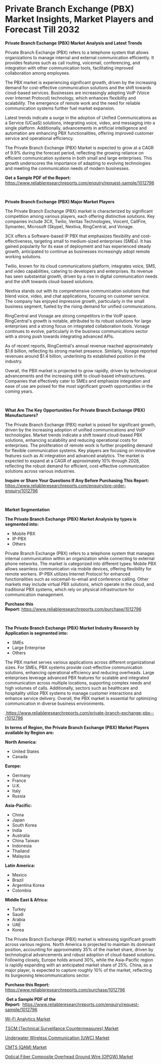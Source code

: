 <p><h1>Private Branch Exchange (PBX) Market Insights, Market Players and Forecast Till 2032</h1></p><p><strong>Private Branch Exchange (PBX) Market Analysis and Latest Trends</strong></p>
<p><p>Private Branch Exchange (PBX) refers to a telephone system that allows organizations to manage internal and external communication efficiently. It provides features such as call routing, voicemail, conferencing, and integration with other communication tools, facilitating improved collaboration among employees. </p><p>The PBX market is experiencing significant growth, driven by the increasing demand for cost-effective communication solutions and the shift towards cloud-based services. Businesses are increasingly adopting VoIP (Voice over Internet Protocol) technology, which enhances flexibility and scalability. The emergence of remote work and the need for reliable communication systems further fuel market expansion.</p><p>Latest trends indicate a surge in the adoption of Unified Communications as a Service (UCaaS) solutions, integrating voice, video, and messaging into a single platform. Additionally, advancements in artificial intelligence and automation are enhancing PBX functionalities, offering improved customer service and operational efficiency. </p><p>The Private Branch Exchange (PBX) Market is expected to grow at a CAGR of 9.9% during the forecast period, reflecting the growing reliance on efficient communication systems in both small and large enterprises. This growth underscores the importance of adapting to evolving technologies and meeting the communication needs of modern businesses.</p></p>
<p><strong>Get a Sample PDF of the Report:&nbsp;</strong> <a href="https://www.reliableresearchreports.com/enquiry/request-sample/1012796?utm_campaign=37&utm_medium=2&utm_source=Github&utm_content=ia&utm_term=15022025&utm_id=private-branch-exchange-pbx">https://www.reliableresearchreports.com/enquiry/request-sample/1012796</a></p>
<p>&nbsp;</p>
<p><strong>Private Branch Exchange (PBX) Major Market Players</strong></p>
<p><p>The Private Branch Exchange (PBX) market is characterized by significant competition among various players, each offering distinctive solutions. Key companies include 3CX, Twilio, Veritas Technologies, Voicent, CallFire, Symantec, Microsoft (Skype), Nextiva, RingCentral, and Vonage.</p><p>3CX offers a Software-based IP PBX that emphasizes flexibility and cost-effectiveness, targeting small to medium-sized enterprises (SMEs). It has gained popularity for its ease of deployment and has experienced steady growth, anticipated to continue as businesses increasingly adopt remote working solutions.</p><p>Twilio, known for its cloud communications platform, integrates voice, SMS, and video capabilities, catering to developers and enterprises. Its revenue has seen substantial growth, driven by a rise in digital communication needs and the shift towards cloud-based solutions.</p><p>Nextiva stands out with its comprehensive communication solutions that blend voice, video, and chat applications, focusing on customer service. The company has enjoyed impressive growth, particularly in the small business segment, fueled by the rising demand for unified communications.</p><p>RingCentral and Vonage are strong competitors in the VoIP space. RingCentral's growth is notable, attributed to its robust solutions for large enterprises and a strong focus on integrated collaboration tools. Vonage continues to evolve, particularly in the business communications sector with a strong push towards integrating advanced APIs.</p><p>As of recent reports, RingCentral's annual revenue reached approximately $1.6 billion, reflecting its strong market presence. Similarly, Vonage reported revenues around $1.4 billion, underlining its established position in the industry.</p><p>Overall, the PBX market is projected to grow rapidly, driven by technological advancements and the increasing shift to cloud-based infrastructures. Companies that effectively cater to SMEs and emphasize integration and ease of use are poised for the most significant growth opportunities in the coming years.</p></p>
<p>&nbsp;</p>
<p><strong>What Are The Key Opportunities For Private Branch Exchange (PBX) Manufacturers?</strong></p>
<p><p>The Private Branch Exchange (PBX) market is poised for significant growth, driven by the increasing adoption of unified communications and VoIP technologies. Market trends indicate a shift toward cloud-based PBX solutions, enhancing scalability and reducing operational costs for enterprises. The proliferation of remote work is further propelling demand for flexible communication systems. Key players are focusing on innovative features such as AI integration and advanced analytics. The market is expected to expand at a CAGR of approximately 10% through 2028, reflecting the robust demand for efficient, cost-effective communication solutions across various industries.</p></p>
<p><strong>Inquire or Share Your Questions If Any Before Purchasing This Report:</strong> <a href="https://www.reliableresearchreports.com/enquiry/pre-order-enquiry/1012796?utm_campaign=37&utm_medium=2&utm_source=Github&utm_content=ia&utm_term=15022025&utm_id=private-branch-exchange-pbx">https://www.reliableresearchreports.com/enquiry/pre-order-enquiry/1012796</a></p>
<p>&nbsp;</p>
<p><strong>Market Segmentation</strong></p>
<p><strong>The Private Branch Exchange (PBX) Market Analysis by types is segmented into:</strong></p>
<p><ul><li>Mobile PBX</li><li>IP-PBX</li><li>Others</li></ul></p>
<p><p>Private Branch Exchange (PBX) refers to a telephone system that manages internal communication within an organization while connecting to external phone networks. The market is categorized into different types: Mobile PBX allows seamless communication via mobile devices, offering flexibility for remote workers. IP-PBX utilizes Internet Protocol for enhanced functionalities such as voicemail-to-email and conference calling. Other markets may include virtual PBX solutions, which operate in the cloud, and traditional PBX systems, which rely on physical infrastructure for communication management.</p></p>
<p><strong>Purchase this Report:&nbsp;</strong><a href="https://www.reliableresearchreports.com/purchase/1012796?utm_campaign=37&utm_medium=2&utm_source=Github&utm_content=ia&utm_term=15022025&utm_id=private-branch-exchange-pbx">https://www.reliableresearchreports.com/purchase/1012796</a></p>
<p>&nbsp;</p>
<p><strong>The Private Branch Exchange (PBX) Market Industry Research by Application is segmented into:</strong></p>
<p><ul><li>SMEs</li><li>Large Enterprise</li><li>Others</li></ul></p>
<p><p>The PBX market serves various applications across different organizational sizes. For SMEs, PBX systems provide cost-effective communication solutions, enhancing operational efficiency and reducing overheads. Large enterprises leverage advanced PBX features for scalable and integrated communication across multiple locations, supporting complex needs and high volumes of calls. Additionally, sectors such as healthcare and hospitality utilize PBX systems to manage customer interactions and enhance service delivery. Overall, the PBX market is essential for optimizing communication in diverse business environments.</p></p>
<p><a href="https://www.reliableresearchreports.com/private-branch-exchange-pbx--r1012796?utm_campaign=37&utm_medium=2&utm_source=Github&utm_content=ia&utm_term=15022025&utm_id=private-branch-exchange-pbx">&nbsp;https://www.reliableresearchreports.com/private-branch-exchange-pbx--r1012796</a></p>
<p><strong>In terms of Region, the Private Branch Exchange (PBX) Market Players available by Region are:</strong></p>
<p>
    <p> <strong> North America: </strong>
        <ul>
            <li>United States</li>
            <li>Canada</li>
        </ul>
        </p> 
    <p> <strong> Europe: </strong>
        <ul>
            <li>Germany</li>
            <li>France</li>
            <li>U.K.</li>
            <li>Italy</li>
            <li>Russia</li>
        </ul>
        </p> 
    <p> <strong> Asia-Pacific: </strong>
        <ul>
            <li>China</li>
            <li>Japan</li>
            <li>South Korea</li>
            <li>India</li>
            <li>Australia</li>
            <li>China Taiwan</li>
            <li>Indonesia</li>
            <li>Thailand</li>
            <li>Malaysia</li>
        </ul>
        </p> 
    <p> <strong> Latin America: </strong>
        <ul>
            <li>Mexico</li>
            <li>Brazil</li>
            <li>Argentina Korea</li>
            <li>Colombia</li>
        </ul>
        </p> 
    <p> <strong> Middle East & Africa: </strong>
        <ul>
            <li>Turkey</li>
            <li>Saudi</li>
            <li>Arabia</li>
            <li>UAE</li>
            <li>Korea</li>
        </ul>
    </p>
    </p>
<p><p>The Private Branch Exchange (PBX) market is witnessing significant growth across various regions. North America is projected to maintain its dominant position, accounting for approximately 35% of the market share, driven by technological advancements and robust adoption of cloud-based solutions. Following closely, Europe holds around 30%, while the Asia-Pacific region is rapidly expanding with an anticipated market share of 25%. China, as a major player, is expected to capture roughly 10% of the market, reflecting its burgeoning telecommunications sector.</p></p>
<p><strong>Purchase this Report: </strong><a href="https://www.reliableresearchreports.com/purchase/1012796?utm_campaign=37&utm_medium=2&utm_source=Github&utm_content=ia&utm_term=15022025&utm_id=private-branch-exchange-pbx">https://www.reliableresearchreports.com/purchase/1012796</a></p>
<p>&nbsp;<strong>Get a Sample PDF of the Report:&nbsp;&nbsp;</strong><a href="https://www.reliableresearchreports.com/enquiry/request-sample/1012796?utm_campaign=37&utm_medium=2&utm_source=Github&utm_content=ia&utm_term=15022025&utm_id=private-branch-exchange-pbx">https://www.reliableresearchreports.com/enquiry/request-sample/1012796</a></p>
<p><strong></strong></p>
<p><p><a href="https://github.com/micbotam/Market-Research-Report-List-1/blob/main/wi-fi-analytics-market.md?utm_campaign=37&utm_medium=2&utm_source=Github&utm_content=ia&utm_term=15022025&utm_id=private-branch-exchange-pbx">Wi-Fi Analytics Market</a></p><p><a href="https://github.com/scaseiargas/Market-Research-Report-List-1/blob/main/tscm-technical-surveillance-countermeasures-market.md?utm_campaign=37&utm_medium=2&utm_source=Github&utm_content=ia&utm_term=15022025&utm_id=private-branch-exchange-pbx">TSCM (Technical Surveillance Countermeasures) Market</a></p><p><a href="https://github.com/vitrilaoire/Market-Research-Report-List-1/blob/main/underwater-wireless-communication-uwc-market.md?utm_campaign=37&utm_medium=2&utm_source=Github&utm_content=ia&utm_term=15022025&utm_id=private-branch-exchange-pbx">Underwater Wireless Communication (UWC) Market</a></p><p><a href="https://github.com/ngozudapshi/Market-Research-Report-List-1/blob/main/cmts-qam-market.md?utm_campaign=37&utm_medium=2&utm_source=Github&utm_content=ia&utm_term=15022025&utm_id=private-branch-exchange-pbx">CMTS (QAM) Market</a></p><p><a href="https://github.com/namaqbagels64/Market-Research-Report-List-1/blob/main/optical-fiber-composite-overhead-ground-wire-opgw-market.md?utm_campaign=37&utm_medium=2&utm_source=Github&utm_content=ia&utm_term=15022025&utm_id=private-branch-exchange-pbx">Optical Fiber Composite Overhead Ground Wire (OPGW) Market</a></p></p>